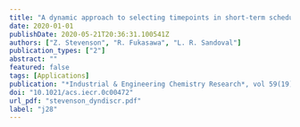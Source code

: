 ```yaml
---
title: "A dynamic approach to selecting timepoints in short-term scheduling with application to multipurpose facilities"
date: 2020-01-01
publishDate: 2020-05-21T20:36:31.100541Z
authors: ["Z. Stevenson", "R. Fukasawa", "L. R. Sandoval"]
publication_types: ["2"]
abstract: ""
featured: false
tags: [Applications]
publication: "*Industrial & Engineering Chemistry Research*, vol 59(19), pp.9180-9197, 2020" 
doi: "10.1021/acs.iecr.0c00472"
url_pdf: "stevenson_dyndiscr.pdf"
label: "j28"
---
```


